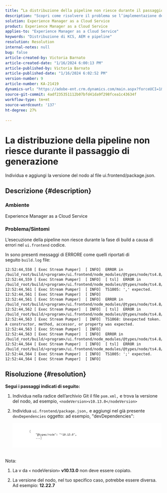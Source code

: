 ```yaml
---
title: “La distribuzione della pipeline non riesce durante il passaggio di generazione”
description: "Scopri come risolvere il problema se l’implementazione della pipeline non riesce nella fase di build."
solution: Experience Manager as a Cloud Service
product: Experience Manager as a Cloud Service
applies-to: "Experience Manager as a Cloud Service"
keywords: "Distribuzione di KCS, AEM e pipeline"
resolution: Resolution
internal-notes: null
bug: false
article-created-by: Victoria Barnato
article-created-date: "1/16/2024 6:00:13 PM"
article-published-by: Victoria Barnato
article-published-date: "1/16/2024 6:02:52 PM"
version-number: 9
article-number: KA-21419
dynamics-url: "https://adobe-ent.crm.dynamics.com/main.aspx?forceUCI=1&pagetype=entityrecord&etn=knowledgearticle&id=97673214-99b4-ee11-a569-6045bd006704"
source-git-commit: 4adf235351112b07bfd41da9f298fcea1c43634f
workflow-type: tm+mt
source-wordcount: '137'
ht-degree: 27%

---
```


# La distribuzione della pipeline non riesce durante il passaggio di generazione


Individua e aggiungi la versione del nodo al file ui.frontend/package.json.

## Descrizione {#description}


### <b>Ambiente</b>

Experience Manager as a Cloud Service



### <b>Problema/Sintomi</b>

L’esecuzione della pipeline non riesce durante la fase di build a causa di errori nel `ui.frontend` codice.

In sono presenti messaggi di ERRORE come quelli riportati di seguito `build.log` file:




```
12:52:44,558 [ Exec Stream Pumper]  [ INFO]  ERROR in /build_root/build/<program>/ui.frontend/node_modules/@types/node/ts4.8/util.d.ts
12:52:44,559 [ Exec Stream Pumper]  [ INFO]  [ tsl]  ERROR in /build_root/build/<program>/ui.frontend/node_modules/@types/node/ts4.8/util.d.ts(1485,42)
12:52:44,561 [ Exec Stream Pumper]  [ INFO]  TS1005: ',' expected.
12:52:44,561 [ Exec Stream Pumper]  [ INFO] 
12:52:44,561 [ Exec Stream Pumper]  [ INFO]  ERROR in /build_root/build/<program>/ui.frontend/node_modules/@types/node/ts4.8/util.d.ts
12:52:44,562 [ Exec Stream Pumper]  [ INFO]  [ tsl]  ERROR in /build_root/build/<program>/ui.frontend/node_modules/@types/node/ts4.8/util.d.ts(1485,44)
12:52:44,563 [ Exec Stream Pumper]  [ INFO]  TS1068: Unexpected token. A constructor, method, accessor, or property was expected.
12:52:44,563 [ Exec Stream Pumper]  [ INFO] 
12:52:44,563 [ Exec Stream Pumper]  [ INFO]  ERROR in /build_root/build/<program>/ui.frontend/node_modules/@types/node/ts4.8/util.d.ts
12:52:44,564 [ Exec Stream Pumper]  [ INFO]  [ tsl]  ERROR in /build_root/build/<program>/ui.frontend/node_modules/@types/node/ts4.8/util.d.ts(1485,57)
12:52:44,564 [ Exec Stream Pumper]  [ INFO]  TS1005: ';' expected.
12:52:44,564 [ Exec Stream Pumper]  [ INFO]
```



## Risoluzione {#resolution}

<b>Segui i passaggi indicati di seguito:</b>
1. Individua nella radice dell’archivio Git il file `pom.xml,` e trova la versione del nodo, ad esempio, `<nodeVersion>v10.13.0</nodeVersion>`


2. Individua `ui.frontend/package.json,` e aggiungi nel già presente `devDependencies` oggetto: ad esempio, &quot;devDependencies&quot;:

   ![](assets/007186ff-51eb-ed11-a7c6-6045bd006e5a.png)



<br>Nota:<br>


1. La v da `<` nodeVersion`>` <b>v10.13.0</b> non deve essere copiato.


2. La versione del nodo, nel tuo specifico caso, potrebbe essere diversa. Ad esempio: <b>12.22.7</b>

